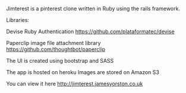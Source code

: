 Jimterest is a pinterest clone written in Ruby using the rails framework. 

Libraries: 

Devise Ruby Authentication 
https://github.com/plataformatec/devise

Paperclip image file attachment library
https://github.com/thoughtbot/paperclip


The UI is created using bootstrap and SASS

The app is hosted on heroku 
Images are stored on Amazon S3

You can view it here http://jimterest.jamesyorston.co.uk